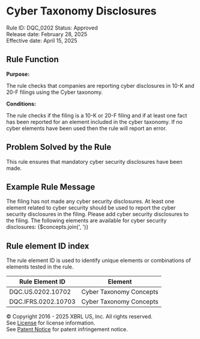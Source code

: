 # Cyber Taxonomy Disclosures
Rule ID: DQC_0202
Status: Approved  
Release date: February 28, 2025  
Effective date: April 15, 2025

## Rule Function

**Purpose:** 

The rule checks that companies are reporting cyber disclosures in 10-K and 20-F filings using the Cyber taxonomy.

**Conditions:**

The rule checks if the filing is a 10-K or 20-F filing and if at least one fact has been reported for an element included in the cyber taxonomy.  If no cyber elements have been used then the rule will report an error.

## Problem Solved by the Rule

This rule ensures that mandatory cyber security disclosures have been made.

## Example Rule Message

The filing has not made any cyber security disclosures. At least one element related to cyber security should be used to report the cyber security disclosures in the filing. Please  add cyber security disclosures to the filing.  The following elements are available for cyber security disclosures:
{$concepts.join(', ')}


## Rule element ID index  
The rule element ID is used to identify unique elements or combinations of elements tested in the rule.

|Rule Element ID|Element|
|--- |--- |
| DQC.US.0202.10702 |Cyber Taxonomy Concepts|
| DQC.IFRS.0202.10703|Cyber Taxonomy Concepts|



© Copyright 2016 - 2025 XBRL US, Inc. All rights reserved.   
See [License](https://xbrl.us/dqc-license) for license information.  
See [Patent Notice](https://xbrl.us/dqc-patent) for patent infringement notice. 
